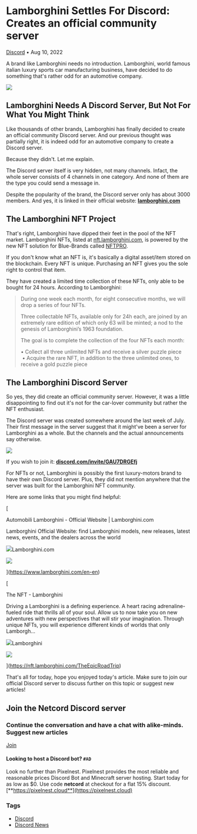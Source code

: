 Lamborghini Settles For Discord: Creates an official community server
=====================================================================

[Discord](https://netcord.site/tag/discord/) • Aug 10, 2022

[](https://www.facebook.com/sharer/sharer.php?u=https://netcord.site/lamborghini-settled-for-discord/)[](https://twitter.com/intent/tweet?text=Lamborghini%20Settles%20For%20Discord%3A%20Creates%20an%20official%20community%20server&url=https://netcord.site/lamborghini-settled-for-discord/)

A brand like Lamborghini needs no introduction. Lamborghini, world famous italian luxury sports car manufacturing business, have decided to do something that's rather odd for an automotive company.

![](https://netcord.site/content/images/2022/08/lambo-1.jpg)

Lamborghini Needs A Discord Server, But Not For What You Might Think
--------------------------------------------------------------------

Like thousands of other brands, Lamborghini has finally decided to create an official community Discord server. And our previous thought was partially right, it is indeed odd for an automotive company to create a Discord server.

Because they didn't. Let me explain.

The Discord server itself is very hidden, not many channels. Infact, the whole server consists of 4 channels in one category. And none of them are the type you could send a message in.

Despite the popularity of the brand, the Discord server only has about 3000 members. And yes, it is linked in their official website: **[lamborghini.com](https://lamborghini.com/)**

The Lamborghini NFT Project
---------------------------

That's right, Lamborghini have dipped their feet in the pool of the NFT market. Lamborghini NFTs, listed at [nft.lamborghini.com](https://nft.lamborghini.com/), is powered by the new NFT solution for Blue-Brands called [NFTPRO](https://twitter.com/NFTPRO_).

If you don't know what an NFT is, it's basically a digital asset/item stored on the blockchain. Every NFT is unique. Purchasing an NFT gives you the sole right to control that item.

They have created a limited time collection of these NFTs, only able to be bought for 24 hours. According to Lamborghini:

> During one week each month, for eight consecutive months, we will drop a series of four NFTs.  
>   
> Three collectable NFTs, available only for 24h each, are joined by an extremely rare edition of which only 63 will be minted; a nod to the genesis of Lamborghini’s 1963 foundation.  
>   
> The goal is to complete the collection of the four NFTs each month:  
>   
> • Collect all three unlimited NFTs and receive a silver puzzle piece  
>  • Acquire the rare NFT, in addition to the three unlimited ones, to receive a gold puzzle piece

The Lamborghini Discord Server
------------------------------

So yes, they did create an official community server. However, it was a little disappointing to find out it's not for the car-lover community but rather the NFT enthusiast.

The Discord server was created somewhere around the last week of July. Their first message in the server suggest that it might've been a server for Lamborghini as a whole. But the channels and the actual announcements say otherwise.

![](https://netcord.site/content/images/2022/08/image-26.png)

If you wish to join it: [**discord.com/invite/GAU7DRGEfj**](https://discord.com/invite/GAU7DRGEfj)

For NFTs or not, Lamborghini is possibly the first luxury-motors brand to have their own Discord server. Plus, they did not mention anywhere that the server was built for the Lamborghini NFT community.

Here are some links that you might find helpful:

[

Automobili Lamborghini - Official Website | Lamborghini.com

Lamborghini Official Website: find Lamborghini models, new releases, latest news, events, and the dealers across the world

![](https://www.lamborghini.com/ico/android-chrome-192x192.png)Lamborghini.com

![](https://www.lamborghini.com/sites/it-en/files/DAM/lamborghini/facelift_2019/homepage/home_og_2021.jpg)

](https://www.lamborghini.com/en-en)

[

The NFT - Lamborghini

Driving a Lamborghini is a defining experience. A heart racing adrenaline-fueled ride that thrills all of your soul. Allow us to now take you on new adventures with new perspectives that will stir your imagination. Through unique NFTs, you will experience different kinds of worlds that only Lamborgh…

![](https://d3n0pbl9p0lhuh.cloudfront.net/icon192.png)Lamborghini

![](https://prod-nftpro.s3.amazonaws.com/tenant_lamborghini/uploads/images/tkJoDUovcYMADB78DUlFQyL1khWz7MppavJsmiju.png)

](https://nft.lamborghini.com/TheEpicRoadTrip)

That's all for today, hope you enjoyed today's article. Make sure to join our official Discord server to discuss further on this topic or suggest new articles!

Join the Netcord Discord server
-------------------------------

### Continue the conversation and have a chat with alike-minds. Suggest new articles 

[Join](https://discord.gg/F7v3XCwssK)

#### Looking to host a Discord bot? `#AD`

Look no further than Pixelnest. Pixelnest provides the most reliable and reasonable prices Discord Bot and Minecraft server hosting. Start today for as low as $0. Use code **netcord** at checkout for a flat 15% discount.  
[**https://pixelnest.cloud**](https://pixelnest.cloud)

### Tags

*   [Discord](/tag/discord/ "Discord")
*   [Discord News](/tag/discord-news/ "Discord News")
